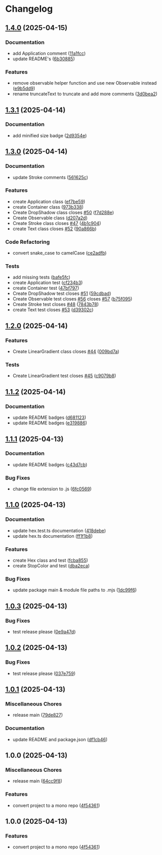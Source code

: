 # Changelog

## [1.4.0](https://github.com/martinrossil/fuix/compare/fuix-v1.3.1...fuix-v1.4.0) (2025-04-15)


### Documentation

* add Application comment ([11a1fcc](https://github.com/martinrossil/fuix/commit/11a1fccfdd4e3986af3277579bf4b66d65ec7412))
* update README's ([6b30885](https://github.com/martinrossil/fuix/commit/6b30885bb183dba904b736196ab2be12e399a3e4))


### Features

* remove observable helper function and use new Observable instead ([e9b5dd9](https://github.com/martinrossil/fuix/commit/e9b5dd973e03e07be9912b602b19238a9772033b))
* rename truncateText to truncate and add more comments ([3d0bea2](https://github.com/martinrossil/fuix/commit/3d0bea2f88c5360bdfe5a0f7151a94db74a7738e))

## [1.3.1](https://github.com/martinrossil/fuix/compare/fuix-v1.3.0...fuix-v1.3.1) (2025-04-14)


### Documentation

* add minified size badge ([2d9354e](https://github.com/martinrossil/fuix/commit/2d9354ec62881e8f7f579e564aafdfe976b60be3))

## [1.3.0](https://github.com/martinrossil/fuix/compare/fuix-v1.2.0...fuix-v1.3.0) (2025-04-14)


### Documentation

* update Stroke comments ([561625c](https://github.com/martinrossil/fuix/commit/561625ccdcd9639ca55b3dfe596230cebe05a6ca))


### Features

* create Application class ([ef7be59](https://github.com/martinrossil/fuix/commit/ef7be59ddf2ee934951ca648c6b9a6da72ca8797))
* create Container class ([973b338](https://github.com/martinrossil/fuix/commit/973b338ec4f7301640d5ae7d2f1f18497660bd7d))
* Create DropShadow class closes [#50](https://github.com/martinrossil/fuix/issues/50) ([f7d288e](https://github.com/martinrossil/fuix/commit/f7d288ef4fbd4657221ce35382ec6def6337b315))
* Create Observable class ([d207a2d](https://github.com/martinrossil/fuix/commit/d207a2d8ee93f883252564e08935aa3adee2003a))
* Create Stroke class closes [#47](https://github.com/martinrossil/fuix/issues/47) ([4b1c904](https://github.com/martinrossil/fuix/commit/4b1c9047d73c4775bd5eab8d957cf2e7cd74baee))
* create Text class closes [#52](https://github.com/martinrossil/fuix/issues/52) ([90a866b](https://github.com/martinrossil/fuix/commit/90a866bdb02b4691ac5ddda94aa068698e237319))


### Code Refactoring

* convert snake_case to camelCase ([ce2adfb](https://github.com/martinrossil/fuix/commit/ce2adfb4c4f5ab73cf7fc333a23a5d53a63a2134))


### Tests

* add missing tests ([bafe5fc](https://github.com/martinrossil/fuix/commit/bafe5fc7bf9392b3aa379fbf1afdbb3faee66a2b))
* create Application test ([cf234b3](https://github.com/martinrossil/fuix/commit/cf234b3ee234ff949fd3ba3130a56b645c2ed517))
* create Container test ([47bf797](https://github.com/martinrossil/fuix/commit/47bf79759721f42071e250a1afd321150ef16061))
* Create DropShadow test closes [#51](https://github.com/martinrossil/fuix/issues/51) ([59cdbad](https://github.com/martinrossil/fuix/commit/59cdbad101fe27414228ed684d0803749569fdf5))
* Create Observable test closes [#56](https://github.com/martinrossil/fuix/issues/56) closes [#57](https://github.com/martinrossil/fuix/issues/57) ([b75f095](https://github.com/martinrossil/fuix/commit/b75f095c37d35cda7a774c50a344010514be5e6b))
* Create Stroke test closes [#48](https://github.com/martinrossil/fuix/issues/48) ([7843b78](https://github.com/martinrossil/fuix/commit/7843b7828adc6bd464a75c05bc1f377f23e8711b))
* create Text test closes [#53](https://github.com/martinrossil/fuix/issues/53) ([d39302c](https://github.com/martinrossil/fuix/commit/d39302c42637153fb4bcafdb3444da8c7188bf09))

## [1.2.0](https://github.com/martinrossil/fuix/compare/fuix-v1.1.2...fuix-v1.2.0) (2025-04-14)


### Features

* Create LinearGradient class closes [#44](https://github.com/martinrossil/fuix/issues/44) ([009bd7a](https://github.com/martinrossil/fuix/commit/009bd7ac8e2087b8de0665061ad8b6fbcc584a32))


### Tests

* Create LinearGradient test closes [#45](https://github.com/martinrossil/fuix/issues/45) ([c9079b8](https://github.com/martinrossil/fuix/commit/c9079b858548a9b3c2b85bf0bbe4ca9a4476f129))

## [1.1.2](https://github.com/martinrossil/fuix/compare/fuix-v1.1.1...fuix-v1.1.2) (2025-04-14)


### Documentation

* update README badges ([d681123](https://github.com/martinrossil/fuix/commit/d681123abc8a862c26e8a02f37c214d86a457d40))
* update README badges ([e319886](https://github.com/martinrossil/fuix/commit/e319886957313f487ab48971f5d1edb00371e2dc))

## [1.1.1](https://github.com/martinrossil/fuix/compare/fuix-v1.1.0...fuix-v1.1.1) (2025-04-13)


### Documentation

* update README badges ([c43d7cb](https://github.com/martinrossil/fuix/commit/c43d7cb8262ad1059a903a6c23701fa3561e6821))


### Bug Fixes

* change file extension to .js ([6fc0569](https://github.com/martinrossil/fuix/commit/6fc05699b3ac233b35b666fd866fc8fbcf1aaa37))

## [1.1.0](https://github.com/martinrossil/fuix/compare/fuix-v1.0.3...fuix-v1.1.0) (2025-04-13)


### Documentation

* update hex.test.ts documentation ([418debe](https://github.com/martinrossil/fuix/commit/418debe6e57d24eec34cd2adbbcf120818a63b90))
* update hex.ts documentation ([ff1f1b8](https://github.com/martinrossil/fuix/commit/ff1f1b806a726cc263c2d5ad93e84f54946334a5))


### Features

* create Hex class and test ([fcba855](https://github.com/martinrossil/fuix/commit/fcba855a666505262bff47d99134cae93644679c))
* create StopColor and test ([dba2eca](https://github.com/martinrossil/fuix/commit/dba2eca9c187597f323ef6676a499f131d8824f6))


### Bug Fixes

* update package main & module file paths to .mjs ([1dc99f6](https://github.com/martinrossil/fuix/commit/1dc99f6a42a9026882befd97225d17127b628df6))

## [1.0.3](https://github.com/martinrossil/fuix/compare/fuix-v1.0.2...fuix-v1.0.3) (2025-04-13)


### Bug Fixes

* test release please ([0e9a47d](https://github.com/martinrossil/fuix/commit/0e9a47df75df1c28e1bb6ab1cc322766711e0dd8))

## [1.0.2](https://github.com/martinrossil/fuix/compare/fuix-v1.0.1...fuix-v1.0.2) (2025-04-13)


### Bug Fixes

* test release please ([037e759](https://github.com/martinrossil/fuix/commit/037e75999138be755815f74c7c41f9e8cf109133))

## [1.0.1](https://github.com/martinrossil/fuix/compare/fuix-v1.0.0...fuix-v1.0.1) (2025-04-13)


### Miscellaneous Chores

* release main ([79de827](https://github.com/martinrossil/fuix/commit/79de827834e6b4dc33b9bf6d5de7d126b6fb2cb8))


### Documentation

* update README and package.json ([df1cb46](https://github.com/martinrossil/fuix/commit/df1cb46f9c054636381cc1100a9a00625c0831bc))

## 1.0.0 (2025-04-13)


### Miscellaneous Chores

* release main ([64cc9f8](https://github.com/martinrossil/fuix/commit/64cc9f86e4a0e826945fed915c14c0b69e130605))


### Features

* convert project to a mono repo ([4f54361](https://github.com/martinrossil/fuix/commit/4f543619f16df4c2f820e11421d6306fc91c6d02))

## 1.0.0 (2025-04-13)


### Features

* convert project to a mono repo ([4f54361](https://github.com/martinrossil/fuix/commit/4f543619f16df4c2f820e11421d6306fc91c6d02))
